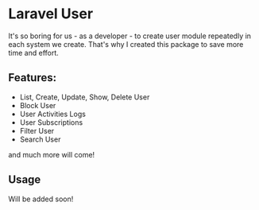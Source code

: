 # Laravel User

It's so boring for us - as a developer - to create user module repeatedly in each system we create. That's why I created this package to save more time and effort.

## Features:
  - List, Create, Update, Show, Delete User
  - Block User
  - User Activities Logs
  - User Subscriptions
  - Filter User
  - Search User

and much more will come!


## Usage

Will be added soon!
